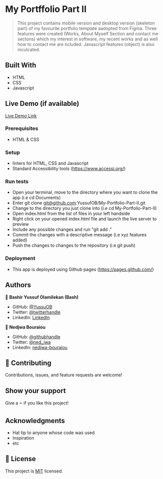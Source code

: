 # My Portffolio Part II

> This project contains mobile version and desktop version (skeleton part) of my favourite portfolio template aadopted from Figma.
> Three features were created (Works, About Myself Section and contact me sectons) which my interest in software, my recent works and as well how to contact me are ncluded.
>Javascript features (object) is also inculcated.


## Built With

- HTML
- CSS
- Javascript

## Live Demo (if available)

[Live Demo Link](https://yussufob.github.io/My-Portfolio-Part-II/)

### Prerequisites
- HTML & CSS

### Setup
- linters for HTML, CSS and Javascript
- Standard Accessibility tools (https://www.accessi.org/)

### Run tests
- Open your terminal, move to the directory where you want to clone the app (i.e cd Documents) 
- Enter git clone git@github.com:YussufOB/My-Portfolio-Part-II.git
- Change to the directory you just clone into (i.e cd My-Portfolio-Part-II)
- Open index.html from the list of files in your left handside
- Right click on your opened index.html file and launch the live server to preview
- Include any possible changes and run "git add ." 
- Commit the changes with a descriptive message (i.e xyz features added) 
- Push the changes to changes to the repository (i.e git push)

### Deployment
- This app is deployed using Github pages (https://pages.github.com/)

## Authors

👤 **Bashir Yussuf Olamilekan (Bash)**

- GitHub: [@YussuOB](https://github.com/YussufOB)
- Twitter: [@twitterhandle](https://twitter.com/_ybash)
- LinkedIn: [LinkedIn](https://linkedin.com/in/yussufOB)

👤 **Nedjwa Bouraiou**

- GitHub: [@githubhandle](https://github.com/githubhandle)
- Twitter: [@ned_jwa](https://twitter.com/ned_jwa)
- LinkedIn: [nedjwa-bouraiou](https://www.linkedin.com/in/nedjwa-bouraiou/)

## 🤝 Contributing

Contributions, issues, and feature requests are welcome!


## Show your support

Give a ⭐️ if you like this project!

## Acknowledgments

- Hat tip to anyone whose code was used
- Inspiration
- etc

## 📝 License

This project is [MIT](./MIT.md) licensed.
